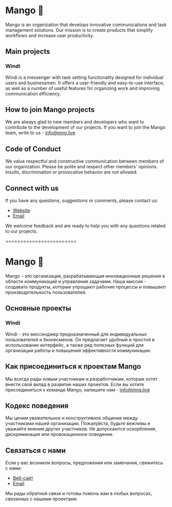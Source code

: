 # Mango 🥭

Mango is an organization that develops innovative communications and task management solutions. Our mission is to create products that simplify workflows and increase user productivity.

## Main projects

### Windi

Windi is a messenger with task setting functionality designed for individual users and businessmen. It offers a user-friendly and easy-to-use interface, as well as a number of useful features for organizing work and improving communication efficiency.

## How to join Mango projects

We are always glad to new members and developers who want to contribute to the development of our projects. If you want to join the Mango team, write to us - info@mng.live


## Code of Conduct

We value respectful and constructive communication between members of our organization. Please be polite and respect other members' opinions. Insults, discrimination or provocative behavior are not allowed.

## Connect with us

If you have any questions, suggestions or comments, please contact us:

- [Website](https://mng.live/)
- [Email](mailto:info@mng.live)

We welcome feedback and are ready to help you with any questions related to our projects.

========================

# Mango 🥭

Mango - это организация, разрабатывающая инновационные решения в области коммуникаций и управления задачами. Наша миссия - создавать продукты, которые упрощают рабочие процессы и повышают производительность пользователей.

## Основные проекты

### Windi

Windi - это мессенджер предназначенный для индивидуальных пользователей и бизнесменов. Он предлагает удобный и простой в использовании интерфейс, а также ряд полезных функций для организации работы и повышения эффективности коммуникации.

## Как присоединиться к проектам Mango

Мы всегда рады новым участникам и разработчикам, которые хотят внести свой вклад в развитие наших проектов. Если вы хотите присоединиться к команде Mango, напишите нам - info@mng.live


## Кодекс поведения

Мы ценим уважительное и конструктивное общение между участниками нашей организации. Пожалуйста, будьте вежливы и уважайте мнения других участников. Не допускаются оскорбления, дискриминация или провокационное поведение.

## Связаться с нами

Если у вас возникли вопросы, предложения или замечания, свяжитесь с нами:

- [Веб-сайт](https://mng.live/)
- [Email](mailto:info@mng.live)

Мы рады обратной связи и готовы помочь вам в любых вопросах, связанных с нашими проектами.
